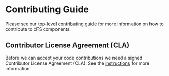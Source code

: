 # Contributing Guide

Please see our [top-level contributing guide](https://github.com/nasa/cFS/blob/main/CONTRIBUTING.md) for more information on how to contribute to cFS components.

## Contributor License Agreement (CLA)

Before we can accept your code contributions we need a signed Contributor License Agreement (CLA). See the [instructions](https://github.com/nasa/cFS/blob/main/CONTRIBUTING.md#contributor-license-agreement-cla) for more information. 
